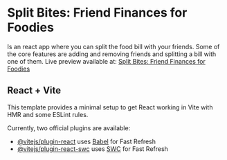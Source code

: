 # Split Bites: Friend Finances for Foodies

Is an react app where you can split the food bill with your friends.
Some of the core features are adding and removing friends and splitting a bill with one of them.
Live preview available at: [Split Bites: Friend Finances for Foodies](https://split-bites.netlify.app/)

## React + Vite

This template provides a minimal setup to get React working in Vite with HMR and some ESLint rules.

Currently, two official plugins are available:

- [@vitejs/plugin-react](https://github.com/vitejs/vite-plugin-react/blob/main/packages/plugin-react/README.md) uses [Babel](https://babeljs.io/) for Fast Refresh
- [@vitejs/plugin-react-swc](https://github.com/vitejs/vite-plugin-react-swc) uses [SWC](https://swc.rs/) for Fast Refresh
